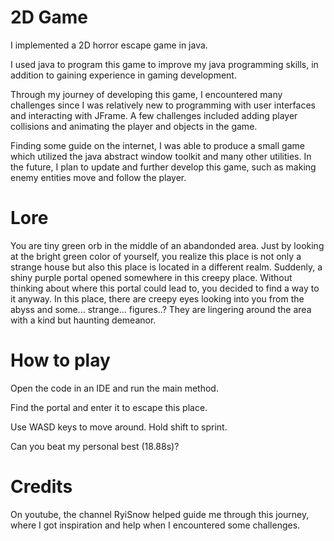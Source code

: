 # 2D Game
I implemented a 2D horror escape game in java.

I used java to program this game to improve my java programming skills, in addition to gaining experience in gaming development.


Through my journey of developing this game, I encountered many challenges since I was relatively new to programming with user interfaces and
interacting with JFrame. A few challenges included adding player collisions and animating the player and objects in the game.

Finding some guide on the internet, I was able to produce a small game which utilized the java abstract window toolkit and 
many other utilities. In the future, I plan to update and further develop this game, such as making enemy entities move and follow the player. 

# Lore

You are tiny green orb in the middle of an abandonded area. Just by looking at the bright green color of yourself, you realize this place is not only a strange house but also this place is located in a different realm. Suddenly, a shiny purple portal opened somewhere in this creepy place. Without thinking about where this portal could lead to, you decided to find a way to it anyway. In this place, there are creepy eyes looking into you from the abyss and some... strange... figures..? They are lingering around the area with a kind but haunting demeanor.

# How to play

Open the code in an IDE and run the main method.

Find the portal and enter it to escape this place.

Use WASD keys to move around. Hold shift to sprint.

Can you beat my personal best (18.88s)? 

# Credits

On youtube, the channel RyiSnow helped guide me through this journey, where I got inspiration and help when I encountered some challenges.
